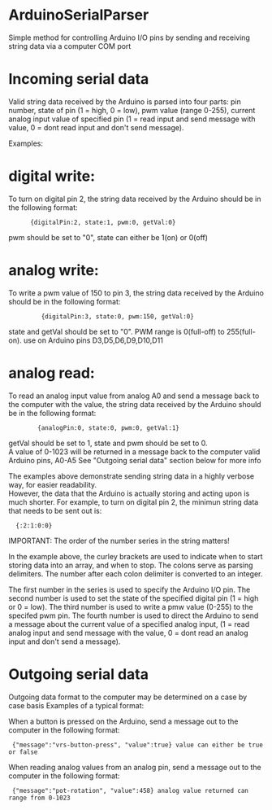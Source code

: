 # ArduinoSerialParser
Simple method for controlling Arduino I/O pins by sending and receiving string data via a computer COM port


 
# Incoming serial data

  Valid string data received by the Arduino is parsed into four parts:
  pin number, state of pin (1 = high, 0 = low), pwm value (range 0-255), current analog input value 
  of specified pin (1 = read input and send message with value, 0 = dont read input and don't send message). 
  
  Examples:
  
  # digital write:
  
  To turn on digital pin 2, the string data received by the Arduino should be in the following format:
      
          {digitalPin:2, state:1, pwm:0, getVal:0}
      
  pwm should be set to "0", state can either be 1(on) or 0(off)
 
 
  
  # analog write:
  
   To write a pwm value of 150 to pin 3, the string data received by the Arduino 
   should be in the following format:
      
             {digitalPin:3, state:0, pwm:150, getVal:0}
     
   state and getVal should be set to "0".  PWM range is 0(full-off) to 255(full-on).
   use on Arduino pins D3,D5,D6,D9,D10,D11
 
  # analog read:
  
  To read an analog input value from analog A0 and send a message back to the computer with the
  value, the string data received by the Arduino should be in the following format:
            
            {analogPin:0, state:0, pwm:0, getVal:1}
       
  getVal should be set to 1, state and pwm should be set to 0.  
  A value of 0-1023 will be returned in a message back to the computer 
  valid Arduino pins, A0-A5  See "Outgoing serial data" section below for more info 
  
  The examples above demonstrate sending string data in a highly verbose way, for easier readability.  
  However, the data that the Arduino is actually storing and acting upon is much shorter. 
  For example, to turn on digital pin 2, the minimun string data that needs to be sent out is:
      
      {:2:1:0:0}
  
  IMPORTANT: The order of the number series in the string matters!
  
  In the example above, the curley brackets are used to indicate when to start storing data into an 
  array, and when to stop.  The colons serve as parsing delimiters. The number after each colon delimiter 
  is converted to an integer.
  
  The first number in the series is used to specify the Arduino I/O pin.  The second number is used to set the 
  state of the specified digital pin (1 = high or 0 = low).  The third number is used to write a pmw value (0-255) 
  to the specifed pwm pin. The fourth number is used to direct the Arduino to send a message about the current 
  value of a specified analog input, (1 = read analog input and send message with the value, 
  0 = dont read an analog input and don't send a message).
  
  
# Outgoing serial data

  Outgoing data format to the computer may be determined on a case by case basis
  Examples of a typical format:
    
  When a button is pressed on the Arduino, send a message out to the computer in the following format:
        
     {"message":"vrs-button-press", "value":true} value can either be true or false
     
  When reading analog values from an analog pin, send a message out to the computer in the following format:
        
     {"message":"pot-rotation", "value":458} analog value returned can range from 0-1023
